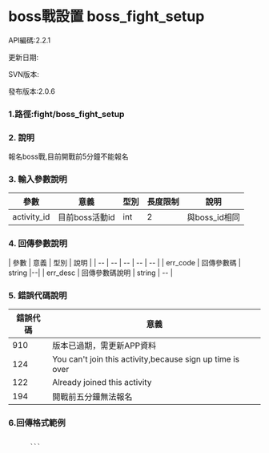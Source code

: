 # boss戰設置 boss_fight_setup


API編碼:2.2.1

更新日期:

SVN版本:

發布版本:2.0.6
### 1.路徑:fight/boss_fight_setup

### 2. 說明
報名boss戰,目前開戰前5分鐘不能報名
### 3. 輸入參數說明
| 參數 | 意義 | 型別 |長度限制| 說明 |
| -- | -- | -- | -- | -- |
|activity_id|目前boss活動id|int|2|與boss_id相同|


### 4. 回傳參數說明
| 參數 | 意義 | 型別 | 說明 |
| -- | -- | -- | -- | -- |
| err_code | 回傳參數碼 | string |--|
| err_desc | 回傳參數碼說明 | string | -- |


### 5. 錯誤代碼說明
|錯誤代碼|意義|
|--|--|
|910|版本已過期，需更新APP資料|
|124|You can't join this activity,because sign up time is over|
|122|Already joined this activity|
|194|開戰前五分鐘無法報名|




### 6.回傳格式範例

```

      ```





